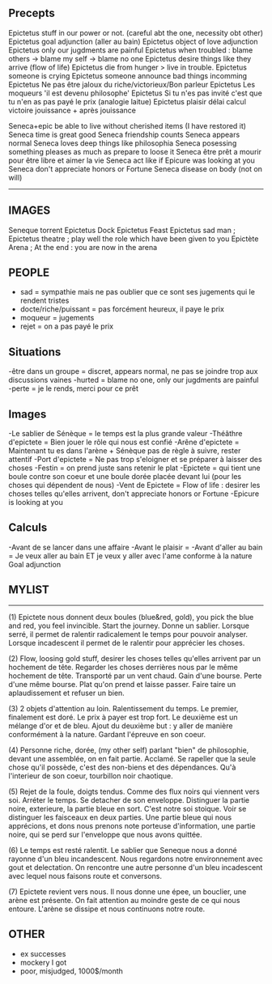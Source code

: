 ## Precepts
Epictetus stuff in our power or not. (careful abt the one, necessity obt other)
Epictetus goal adjunction (aller au bain)
Epictetus object of love adjunction
Epictetus only our jugdments are painful
Epictetus when troubled : blame others -> blame my self -> blame no one
Epictetus desire things like they arrive (flow of life)
Epictetus die from hunger > live in trouble.
Epictetus someone is crying
Epictetus someone announce bad things incomming
Epictetus Ne pas être jaloux du riche/victorieux/Bon parleur
Epictetus Les moqueurs 'il est devenu philosophe'
Epictetus Si tu n'es pas invité c'est que tu n'en as pas payé le prix (analogie laitue)
Epictetus plaisir délai calcul victoire jouissance + après jouissance


Seneca+epic be able to live without cherished items (I have restored it)
Seneca time is great good
Seneca friendship counts
Seneca appears normal
Seneca loves deep things like philosophia
Seneca posessing something pleases as much as prepare to loose it
Seneca être prêt a mourir pour être libre et aimer la vie
Seneca act like if Epicure was looking at you
Seneca don't appreciate honors or Fortune
Seneca disease on body (not on will)

*****

## IMAGES
Seneque torrent 
Epictetus Dock
Epictetus Feast
Epictetus sad man ; 
Epictetus theatre ; play well the role which have been given to you
Epictète Arena ; At the end : you are now in the arena
 
## PEOPLE
- sad = sympathie mais ne pas oublier que ce sont ses jugements qui le rendent tristes
- docte/riche/puissant = pas forcément heureux, il paye le prix
- moqueur = jugements
- rejet = on a pas payé le prix

## Situations
-être dans un groupe = discret, appears normal, ne pas se joindre trop aux discussions vaines
-hurted = blame no one, only our jugdments are painful
-perte = je le rends, merci pour ce prêt

## Images
-Le sablier de Sénèque = le temps est la plus grande valeur
-Théâthre d'epictete = Bien jouer le rôle qui nous est confié
-Arêne d'epictete = Maintenant tu es dans l'arène + Sénèque pas de règle à suivre, rester attentif
-Port d'epictete = Ne pas trop s'eloigner et se préparer à laisser des choses
-Festin = on prend juste sans retenir le plat
-Epictete = qui tient une boule contre son coeur et une boule dorée placée devant lui (pour les choses qui dépendent de nous)
-Vent de Epictete = Flow of life : desirer les choses telles qu'elles arrivent, don't appreciate honors or Fortune
-Epicure is looking at you

## Calculs
-Avant de se lancer dans une affaire
-Avant le plaisir = 
-Avant d'aller au bain = Je veux aller au bain ET je veux y aller avec l'ame conforme à la nature Goal adjunction

## MYLIST
*****
(1) Epictete nous donnent deux boules (blue&red, gold), you pick the blue and red, you feel invincible. Start the journey. Donne un sablier. Lorsque serré, il permet de ralentir radicalement le temps pour pouvoir analyser. Lorsque incadescent il permet de le ralentir pour apprécier les choses.

(2) Flow, loosing gold stuff, desirer les choses telles qu'elles arrivent par un hochement de tête. Regarder les choses derrières nous par le même hochement de tête. Transporté par un vent chaud. Gain d'une bourse. Perte d'une même bourse. Plat qu'on prend et laisse passer. Faire taire un aplaudissement et refuser un bien.

(3) 2 objets d'attention au loin. Ralentissement du temps. Le premier, finalement est doré. Le prix à payer est trop fort. Le deuxième est un mélange d'or et de bleu. Ajout du deuxième but : y aller de manière conformément à la nature. Gardant l'épreuve en son coeur.
 
(4) Personne riche, dorée, (my other self) parlant "bien" de philosophie, devant une assemblée, on en fait partie. Acclamé. Se rapeller que la seule chose qu'il possède, c'est des non-biens et des dépendances. Qu'à l'interieur de son coeur, tourbillon noir chaotique.

(5) Rejet de la foule, doigts tendus. Comme des flux noirs qui viennent vers soi. Arréter le temps. Se detacher de son enveloppe. Distinguer la partie noire, exterieure, la partie bleue en sort. C'est notre soi stoique. Voir se distinguer les faisceaux en deux parties. Une partie bleue qui nous apprécions, et dons nous prenons note porteuse d'information, une partie noire, qui se perd sur l'enveloppe que nous avons quittée. 

(6) Le temps est resté ralentit. Le sablier que Seneque nous a donné rayonne d'un bleu incandescent. Nous regardons notre environnement avec gout et delectation. On rencontre une autre personne d'un bleu incadescent avec lequel nous faisons route et conversons.

(7) Epictete revient vers nous. Il nous donne une épee, un bouclier, une arène est présente. On fait attention au moindre geste de ce qui nous entoure. L'arène se dissipe et nous continuons notre route.

## OTHER
* ex successes
* mockery I got
* poor, misjudged, 1000$/month
